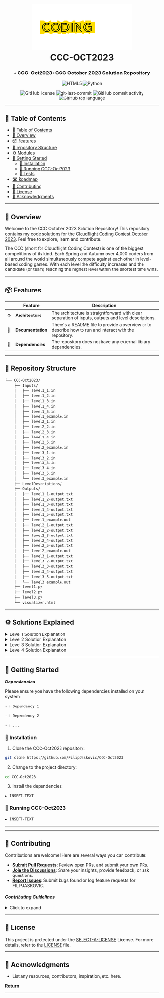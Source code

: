 <div align="center">
<h1 align="center">
<!-- <img src="CCC-Logo.png" height="150" /> -->
<img src="header-icon-big-dd51142e51225a243f87602c26ce87ab -  - 2023-10-24 09-29-01.svg" height="150" />
<br>CCC-OCT2023</h1>
<h3>◦ CCC-Oct2023: CCC October 2023 Solution Repository</h3>


<p align="center">
<img src="https://img.shields.io/badge/HTML5-E34F26.svg?style=flat&logo=HTML5&logoColor=white" alt="HTML5" />
<img src="https://img.shields.io/badge/Python-3776AB.svg?style=flat&logo=Python&logoColor=white" alt="Python" />
</p>
<img src="https://img.shields.io/github/license/FilipJaskovic/CCC-Oct2023?style=flat&color=5D6D7E" alt="GitHub license" />
<img src="https://img.shields.io/github/last-commit/FilipJaskovic/CCC-Oct2023?style=flat&color=5D6D7E" alt="git-last-commit" />
<img src="https://img.shields.io/github/commit-activity/m/FilipJaskovic/CCC-Oct2023?style=flat&color=5D6D7E" alt="GitHub commit activity" />
<img src="https://img.shields.io/github/languages/top/FilipJaskovic/CCC-Oct2023?style=flat&color=5D6D7E" alt="GitHub top language" />
</div>

---

## 📖 Table of Contents
- [📖 Table of Contents](#-table-of-contents)
- [📍 Overview](#-overview)
- [📦 Features](#-features)
- [📂 repository Structure](#-repository-structure)
- [⚙️ Modules](#modules)
- [🚀 Getting Started](#-getting-started)
    - [🔧 Installation](#-installation)
    - [🤖 Running CCC-Oct2023](#-running-CCC-Oct2023)
    - [🧪 Tests](#-tests)
- [🛣 Roadmap](#-roadmap)
- [🤝 Contributing](#-contributing)
- [📄 License](#-license)
- [👏 Acknowledgments](#-acknowledgments)

---


## 📍 Overview

Welcome to the CCC October 2023 Solution Repository! This repository contains my code solutions for the [Cloudflight Coding Contest October 2023](https://register.codingcontest.org/). Feel free to explore, learn and contribute.

The CCC (short for Cloudflight Coding Contest) is one of the biggest competitions of its kind. Each Spring and Autumn over 4,000 coders from all around the world simultaneously compete against each other in level-based coding games. With each level the difficulty increases and the candidate (or team) reaching the highest level within the shortest time wins.

---

## 📦 Features

|    | Feature            | Description |
|----|--------------------|--------------------------------------------------------------|
| ⚙️ | **Architecture** | The architecture is straightforward with clear separation of inputs, outputs and level descriptions. |
| 📄 | **Documentation** | There's a README file to provide a overview or to describe how to run and interact with the repository. |
| 🔗 | **Dependencies** | The repository does not have any external library dependencies. |


---


## 📂 Repository Structure

```sh
└── CCC-Oct2023/
    ├── Inputs/
    │   ├── level1_1.in
    │   ├── level1_2.in
    │   ├── level1_3.in
    │   ├── level1_4.in
    │   ├── level1_5.in
    │   ├── level1_example.in
    │   ├── level2_1.in
    │   ├── level2_2.in
    │   ├── level2_3.in
    │   ├── level2_4.in
    │   ├── level2_5.in
    │   ├── level2_example.in
    │   ├── level3_1.in
    │   ├── level3_2.in
    │   ├── level3_3.in
    │   ├── level3_4.in
    │   ├── level3_5.in
    │   └── level3_example.in
    ├── LevelDescriptions/
    ├── Outputs/
    │   ├── level1_1-output.txt
    │   ├── level1_2-output.txt
    │   ├── level1_3-output.txt
    │   ├── level1_4-output.txt
    │   ├── level1_5-output.txt
    │   ├── level1_example.out
    │   ├── level2_1-output.txt
    │   ├── level2_2-output.txt
    │   ├── level2_3-output.txt
    │   ├── level2_4-output.txt
    │   ├── level2_5-output.txt
    │   ├── level2_example.out
    │   ├── level3_1-output.txt
    │   ├── level3_2-output.txt
    │   ├── level3_3-output.txt
    │   ├── level3_4-output.txt
    │   ├── level3_5-output.txt
    │   └── level3_example.out
    ├── level1.py
    ├── level2.py
    ├── level3.py
    └── visualizer.html

```

---


## ⚙️ Solutions Explained

<details closed><summary>Level 1 Solution Explanation</summary>

</details>
<details closed><summary>Level 2 Solution Explanation</summary>

</details>
<details closed><summary>Level 3 Solution Explanation</summary>

</details>
<details closed><summary>Level 4 Solution Explanation</summary>

</details>



---

## 🚀 Getting Started

***Dependencies***

Please ensure you have the following dependencies installed on your system:

`- ℹ️ Dependency 1`

`- ℹ️ Dependency 2`

`- ℹ️ ...`

### 🔧 Installation

1. Clone the CCC-Oct2023 repository:
```sh
git clone https://github.com/FilipJaskovic/CCC-Oct2023
```

2. Change to the project directory:
```sh
cd CCC-Oct2023
```

3. Install the dependencies:
```sh
► INSERT-TEXT
```

### 🤖 Running CCC-Oct2023

```sh
► INSERT-TEXT
```

<!-- ### 🧪 Tests
```sh
► INSERT-TEXT
``` -->

---


<!-- ## 🛣 Project Roadmap

> - [X] `ℹ️  Task 1: Implement X`
> - [ ] `ℹ️  Task 2: Implement Y`
> - [ ] `ℹ️ ...` -->


---

## 🤝 Contributing

Contributions are welcome! Here are several ways you can contribute:

- **[Submit Pull Requests](https://github.com/FilipJaskovic/CCC-Oct2023/blob/main/CONTRIBUTING.md)**: Review open PRs, and submit your own PRs.
- **[Join the Discussions](https://github.com/FilipJaskovic/CCC-Oct2023/discussions)**: Share your insights, provide feedback, or ask questions.
- **[Report Issues](https://github.com/FilipJaskovic/CCC-Oct2023/issues)**: Submit bugs found or log feature requests for FILIPJASKOVIC.

#### *Contributing Guidelines*

<details closed>
<summary>Click to expand</summary>

1. **Fork the Repository**: Start by forking the project repository to your GitHub account.
2. **Clone Locally**: Clone the forked repository to your local machine using a Git client.
   ```sh
   git clone <your-forked-repo-url>
   ```
3. **Create a New Branch**: Always work on a new branch, giving it a descriptive name.
   ```sh
   git checkout -b new-feature-x
   ```
4. **Make Your Changes**: Develop and test your changes locally.
5. **Commit Your Changes**: Commit with a clear and concise message describing your updates.
   ```sh
   git commit -m 'Implemented new feature x.'
   ```
6. **Push to GitHub**: Push the changes to your forked repository.
   ```sh
   git push origin new-feature-x
   ```
7. **Submit a Pull Request**: Create a PR against the original project repository. Clearly describe the changes and their motivations.

Once your PR is reviewed and approved, it will be merged into the main branch.

</details>

---

## 📄 License


This project is protected under the [SELECT-A-LICENSE](https://choosealicense.com/licenses) License. For more details, refer to the [LICENSE](https://choosealicense.com/licenses/) file.

---

## 👏 Acknowledgments

- List any resources, contributors, inspiration, etc. here.

[**Return**](#Top)

---

